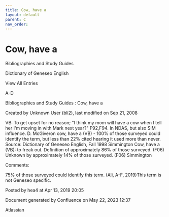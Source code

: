 ```yaml
---
title: Cow, have a
layout: default
parent: C
nav_order:
---
```


# Cow, have a

Bibliographies and Study Guides

Dictionary of Geneseo English

View All Entries

A-D

Bibliographies and Study Guides : Cow, have a

Created by  Unknown User (bli2), last modified on Sep 21, 2008

VB: To get upset for no reason; &quot;I think my mom will have a cow when I tell her I'm moving in with Mark next year?&quot; F92,F94. In NDAS, but also SIM influence. D. McGiveron cow, have a (VB) - 100% of those surveyed could identify the term, but less than 22% cited hearing it used more than never. Source: Dictionary of Geneseo English, Fall 1998 Simmington Cow, have a (VB): to freak out. Definition of approximately 86% of those surveyed. (F06) Unknown by approximately 14% of those surveyed. (F06) Simmington

Comments:

75% of those surveyed could identify this term. (Ali, A-F, 2019)This term is not Geneseo specific.

Posted by hea4 at Apr 13, 2019 20:05

Document generated by Confluence on May 22, 2023 12:37

Atlassian
